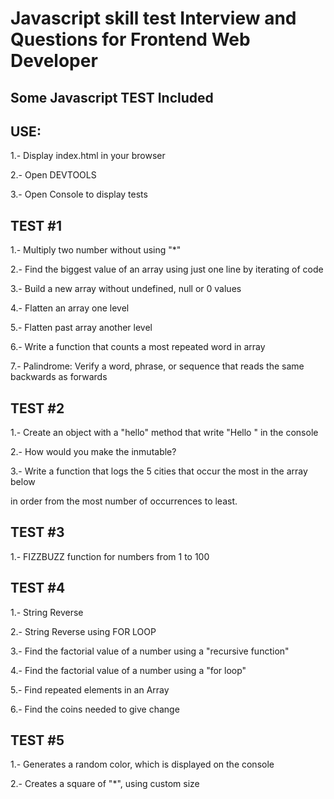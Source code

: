 # Javascript skill test Interview and Questions for Frontend Web Developer

## Some Javascript TEST Included

## USE:

1.- Display index.html in your browser

2.- Open DEVTOOLS

3.- Open Console to display tests

## TEST #1

1.- Multiply two number without using "\*"

2.- Find the biggest value of an array using just one line by iterating of code

3.- Build a new array without undefined, null or 0 values

4.- Flatten an array one level

5.- Flatten past array another level

6.- Write a function that counts a most repeated word in array

7.- Palindrome: Verify a word, phrase, or sequence that reads the same backwards as forwards

## TEST #2

1.- Create an object with a "hello" method that write "Hello <name>" in the console

2.- How would you make the <name> inmutable?

3.- Write a function that logs the 5 cities that occur the most in the array below

in order from the most number of occurrences to least.

## TEST #3

1.- FIZZBUZZ function for numbers from 1 to 100

## TEST #4

1.- String Reverse

2.- String Reverse using FOR LOOP

3.- Find the factorial value of a number using a "recursive function"

4.- Find the factorial value of a number using a "for loop"

5.- Find repeated elements in an Array

6.- Find the coins needed to give change

## TEST #5

1.- Generates a random color, which is displayed on the console

2.- Creates a square of "\*", using custom size
